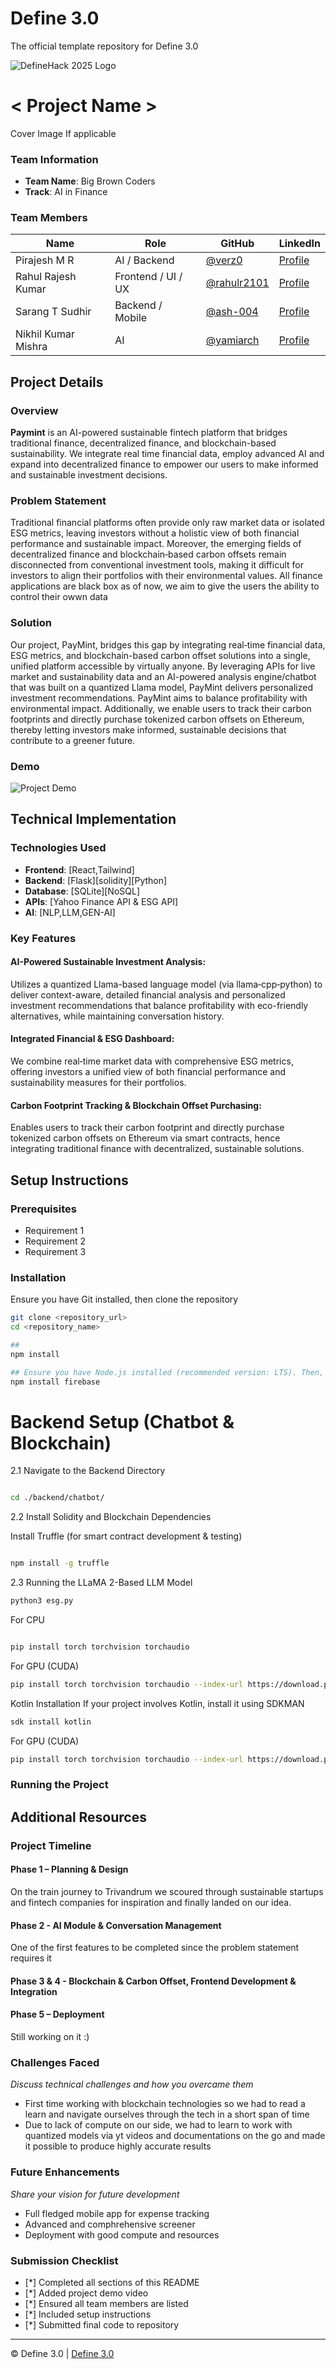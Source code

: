 # Define 3.0
The official template repository for Define 3.0

![DefineHack 2025 Logo](https://github.com/user-attachments/assets/8173bc16-418e-4912-b500-c6427e4ba4b6)



# < Project Name >
 Cover Image  If applicable

### Team Information
- **Team Name**: Big Brown Coders 
- **Track**: AI in Finance

### Team Members
| Name | Role | GitHub | LinkedIn |
|------|------|--------|----------|
| Pirajesh M R | AI / Backend | [@verz0](https://github.com/username) | [Profile](https://linkedin.com/in/username) |
| Rahul Rajesh Kumar | Frontend / UI / UX | [@rahulr2101](https://github.com/username) | [Profile](https://linkedin.com/in/username) |
| Sarang T Sudhir | Backend / Mobile | [@ash-004](https://github.com/username) | [Profile](https://linkedin.com/in/username) |
| Nikhil Kumar Mishra | AI | [@yamiarch](https://github.com/username) | [Profile](https://linkedin.com/in/username) |

## Project Details

### Overview
**Paymint** is an AI-powered sustainable fintech platform that bridges traditional finance, decentralized finance, and blockchain-based sustainability. 
We integrate real time financial data, employ advanced AI and expand into decentralized finance to empower our users to make informed and sustainable investment decisions.

### Problem Statement
Traditional financial platforms often provide only raw market data or isolated ESG metrics, leaving investors without a holistic view of both financial performance and sustainable impact. Moreover, the emerging fields of decentralized finance and blockchain‐based carbon offsets remain disconnected from conventional investment tools, making it difficult for investors to align their portfolios with their environmental values. All finance applications are black box as of now, we aim to give the users the ability to control their owwn data

### Solution
Our project, PayMint, bridges this gap by integrating real‑time financial data, ESG metrics, and blockchain-based carbon offset solutions into a single, unified platform accessible by virtually anyone. By leveraging APIs for live market and sustainability data and an AI-powered analysis engine/chatbot that was built on a quantized Llama model, PayMint delivers personalized investment recommendations. PayMint aims to balance profitability with environmental impact. Additionally, we enable users to track their carbon footprints and directly purchase tokenized carbon offsets on Ethereum, thereby letting investors make informed, sustainable decisions that contribute to a greener future.

### Demo
![Project Demo](https://youtu.be/ZQucrem36os)


## Technical Implementation

### Technologies Used
- **Frontend**: [React,Tailwind]
- **Backend**: [Flask][solidity][Python]
- **Database**: [SQLite][NoSQL]
- **APIs**: [Yahoo Finance API & ESG API]
- **AI**: [NLP,LLM,GEN-AI]

### Key Features
#### AI-Powered Sustainable Investment Analysis:
Utilizes a quantized Llama-based language model (via llama‑cpp‑python) to deliver context-aware, detailed financial analysis and personalized investment recommendations that balance profitability with eco-friendly alternatives, while maintaining conversation history.

#### Integrated Financial & ESG Dashboard:
We combine real‑time market data with comprehensive ESG metrics, offering investors a unified view of both financial performance and sustainability measures for their portfolios.

#### Carbon Footprint Tracking & Blockchain Offset Purchasing:
Enables users to track their carbon footprint and directly purchase tokenized carbon offsets on Ethereum via smart contracts, hence integrating traditional finance with decentralized, sustainable solutions.


## Setup Instructions
 
### Prerequisites
- Requirement 1
- Requirement 2
- Requirement 3

### Installation 
Ensure you have Git installed, then clone the repository
```bash
git clone <repository_url>
cd <repository_name>

## 
npm install

## Ensure you have Node.js installed (recommended version: LTS). Then, install dependencies
npm install firebase


```
<h1>Backend Setup (Chatbot & Blockchain)</h1>
2.1 Navigate to the Backend Directory

```bash

cd ./backend/chatbot/
```

2.2 Install Solidity and Blockchain Dependencies

Install Truffle (for smart contract development & testing)

```bash

npm install -g truffle

```
2.3 Running the LLaMA 2-Based LLM Model


```bash
python3 esg.py
```

For CPU
```bash

pip install torch torchvision torchaudio

```

For GPU (CUDA)
```bash
pip install torch torchvision torchaudio --index-url https://download.pytorch.org/whl/cu118


```

Kotlin Installation
If your project involves Kotlin, install it using SDKMAN
```bash
sdk install kotlin
```

For GPU (CUDA)

```bash
pip install torch torchvision torchaudio --index-url https://download.pytorch.org/whl/cu118

```

### Running the Project

## Additional Resources

### Project Timeline
#### Phase 1 – Planning & Design
On the train journey to Trivandrum we scoured through sustainable startups and fintech companies for inspiration and finally landed on our idea.

#### Phase 2 - AI Module & Conversation Management
One of the first features to be completed since the problem statement requires it 

#### Phase 3 & 4 - Blockchain & Carbon Offset, Frontend Development & Integration
#### Phase 5 – Deployment
Still working on it :)

### Challenges Faced
_Discuss technical challenges and how you overcame them_
- First time working with blockchain technologies so we had to read a learn and navigate ourselves through the tech in a short span of time
- Due to lack of compute on our side, we had to learn to work with quantized models via yt videos and documentations on the go and made it possible to produce highly accurate results

### Future Enhancements
_Share your vision for future development_

- Full fledged mobile app for expense tracking
- Advanced and comphrehensive screener
- Deployment with good compute and resources

### Submission Checklist
- [*] Completed all sections of this README
- [*] Added project demo video
- [*] Ensured all team members are listed
- [*] Included setup instructions
- [*] Submitted final code to repository

---

© Define 3.0 | [Define 3.0](https://www.define3.xyz/)
